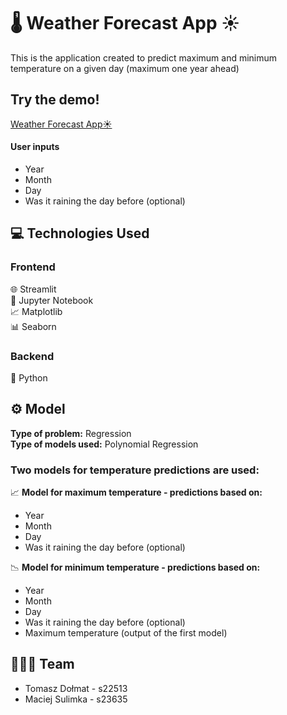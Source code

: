 # 🌡️ Weather Forecast App ☀️

This is the application created to predict maximum and minimum temperature on a given day (maximum one year ahead)

## Try the demo!
[Weather Forecast App☀️](https://weather-forecast-app-pad.streamlit.app)
#### User inputs
* Year
* Month
* Day
* Was it raining the day before (optional)

## 💻 Technologies Used

### Frontend

🌐 Streamlit\
📘 Jupyter Notebook\
📈 Matplotlib\
📊 Seaborn


### Backend

🐍 Python

## ⚙️ Model
**Type of problem:** Regression\
**Type of models used:** Polynomial Regression

### Two models for temperature predictions are used:

📈 **Model for maximum temperature - predictions based on:**
* Year
* Month
* Day
* Was it raining the day before (optional)

📉 **Model for minimum temperature - predictions based on:**
* Year
* Month
* Day
* Was it raining the day before (optional)
* Maximum temperature (output of the first model)

## 👨🏻‍💻 Team 
* Tomasz Dołmat - s22513
* Maciej Sulimka - s23635
